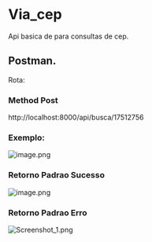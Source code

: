 # Via_cep

Api basica de para consultas de cep.

## Postman.

Rota:

### Method Post
http://localhost:8000/api/busca/17512756

### Exemplo:

![image.png](/.attachments/image-d06a85f1-88dd-45ab-aa20-a329ff8f13a0.png)

### Retorno Padrao Sucesso

![image.png](/.attachments/image-012e0db0-2bba-4264-9812-b23f1578e49c.png)

### Retorno Padrao Erro

![Screenshot_1.png](/.attachments/Screenshot_1-47ee4e0a-f1fb-4039-b3b7-1b262085b47f.png)
